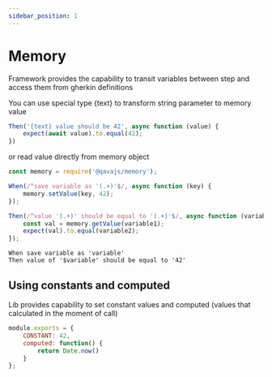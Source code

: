 ```yaml
---
sidebar_position: 1
---
```

# Memory
Framework provides the capability to transit variables between step and access them from gherkin definitions

You can use special type {text} to transform string parameter to memory value
                                         
```javascript
Then('{text} value should be 42', async function (value) {
    expect(await value).to.equal(42);
})
```
or read value directly from memory object
```javascript
const memory = require('@qavajs/memory');

When(/^save variable as '(.+)'$/, async function (key) {
    memory.setValue(key, 42);
});

Then(/^value '(.+)' should be equal to '(.+)'$/, async function (variable1, variable2) {
    const val = memory.getValue(variable1);
    expect(val).to.equal(variable2);
});
```

```gherkin
When save variable as 'variable'
Then value of '$variable' should be equal to '42'
```

## Using constants and computed

Lib provides capability to set constant values and computed (values that calculated in the moment of call)
```javascript
module.exports = {
    CONSTANT: 42,
    computed: function() {
        return Date.now()
    }
};

```
